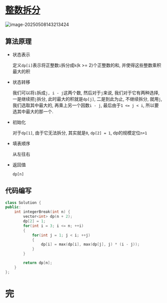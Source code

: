 # [整数拆分](https://leetcode.cn/problems/integer-break/)

![image-20250508143213424](https://md-wind.oss-cn-nanjing.aliyuncs.com/md/20250508143213466.png)

## 算法原理

- 状态表示

  定义`dp[i]`表示将正整数`i`拆分成`k`(k >= 2)个正整数的和, 并使得这些整数乘积最大的积

- 状态转移

  我们可以将`i`拆成`j, i - j`这两个数, 然后对于`j`来说, 我们对于它有两种选择, 一是继续把`j`拆分, 此时最大的积就是`dp[j]`, 二是到此为止, 不继续拆分, 就用`j`, 我们选取其中最大的, 再乘上另一个因数`i - j`, 
  最后由于`1 <= j < i`, 所以要选其中最大的那一个.

- 初始化

  对于`dp[1]`, 由于它无法拆分, 其实就是`0`, `dp[2] = 1`, dp的规模定位`n+1`

- 填表顺序

  从左往右

- 返回值

  `dp[n]`

## 代码编写

```cpp
class Solution {
public:
    int integerBreak(int n) {
        vector<int> dp(n + 2);
        dp[2] = 1;
        for(int i = 3; i <= n; ++i)
        {
            for(int j = 1; j < i; ++j)
            {
                dp[i] = max(dp[i], max(dp[j], j) * (i - j));                
            }
        }

        return dp[n];
    }
};
```

# 完

